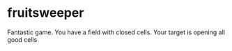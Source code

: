 # fruitsweeper

Fantastic game. You have a field with closed cells. Your target is opening all good cells
